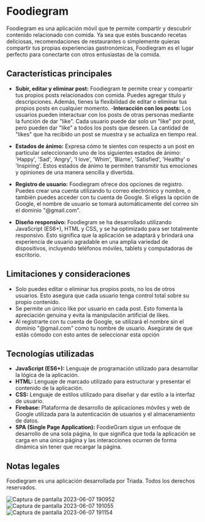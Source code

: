 # Foodiegram

Foodiegram es una aplicación móvil que te permite compartir y descubrir contenido relacionado con comida. Ya sea que estés buscando recetas deliciosas, recomendaciones de restaurantes o simplemente quieras compartir tus propias experiencias gastronómicas, Foodiegram es el lugar perfecto para conectarte con otros entusiastas de la comida.

## Características principales

- **Subir, editar y eliminar post:** Foodiegram te permite crear y compartir tus propios posts relacionados con comida. Puedes agregar título y descripciones. Además, tienes la flexibilidad de editar o eliminar tus propios posts en cualquier momento.
-**Interacción con los posts:** Los usuarios pueden interactuar con los posts de otras personas mediante la función de dar "like". Cada usuario puede dar solo un "like" por post, pero pueden dar "like" a todos los posts que deseen. La cantidad de "likes" que ha recibido un post se muestra y se actualiza en tiempo real.

- **Estados de ánimo:** Expresa cómo te sientes con respecto a un post en particular seleccionando uno de los siguientes estados de ánimo: 'Happy', 'Sad', 'Angry', 'I love', 'Whim', 'Blame', 'Satisfied', 'Healthy' o 'Inspiring'. Estos estados de ánimo te permiten transmitir tus emociones y opiniones de una manera sencilla y divertida.

- **Registro de usuario:** Foodiegram ofrece dos opciones de registro. Puedes crear una cuenta utilizando tu correo electrónico y nombre, o también puedes acceder con tu cuenta de Google. Si eliges la opción de Google, el nombre de usuario se tomará automáticamente del correo sin el dominio "@gmail.com".

- **Diseño responsivo:** Foodiegram se ha desarrollado utilizando JavaScript (ES6+), HTML y CSS, y se ha optimizado para ser totalmente responsivo. Esto significa que la aplicación se adaptará y brindará una experiencia de usuario agradable en una amplia variedad de dispositivos, incluyendo teléfonos móviles, tablets y computadoras de escritorio.


## Limitaciones y consideraciones

- Solo puedes editar o eliminar tus propios posts, no los de otros usuarios. Esto asegura que cada usuario tenga control total sobre su propio contenido.
- Se permite un único like por usuario en cada post. Esto fomenta la apreciación genuina y evita la manipulación artificial de likes.
- Al registrarte con tu cuenta de Google, se utilizará el nombre sin el dominio "@gmail.com" como tu nombre de usuario. Asegúrate de que estás cómodo con esto antes de seleccionar esta opción

## Tecnologías utilizadas

- **JavaScript (ES6+):** Lenguaje de programación utilizado para desarrollar la lógica de la aplicación.
- **HTML:** Lenguaje de marcado utilizado para estructurar y presentar el contenido de la aplicación.
- **CSS:** Lenguaje de estilos utilizado para diseñar y dar estilo a la interfaz de usuario.
- **Firebase:** Plataforma de desarrollo de aplicaciones móviles y web de Google utilizada para la autenticación de usuarios y el almacenamiento de datos.
- **SPA (Single Page Application):** FoodieGram sigue un enfoque de desarrollo de una sola página, lo que significa que toda la aplicación se carga en una única página y las interacciones ocurren de forma dinámica sin tener que recargar la página.

## Notas legales

Foodiegram es una aplicación desarrollada por Triada. Todos los derechos reservados.

![Captura de pantalla 2023-06-07 190952](https://github.com/Noemipurr/DEV006-social-network/assets/82232134/b9274aed-f33f-4403-a77e-36aae1c40c7f)
![Captura de pantalla 2023-06-07 191055](https://github.com/Noemipurr/DEV006-social-network/assets/82232134/c3f6adac-8fa3-4a0f-aea6-f4af3645b8b5)
![Captura de pantalla 2023-06-07 191154](https://github.com/Noemipurr/DEV006-social-network/assets/82232134/e89913d2-1639-4996-90d4-963d5975b538)
